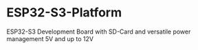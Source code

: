 # ESP32-S3-Platform
ESP32-S3 Development Board with SD-Card and versatile power management 5V and up to 12V
